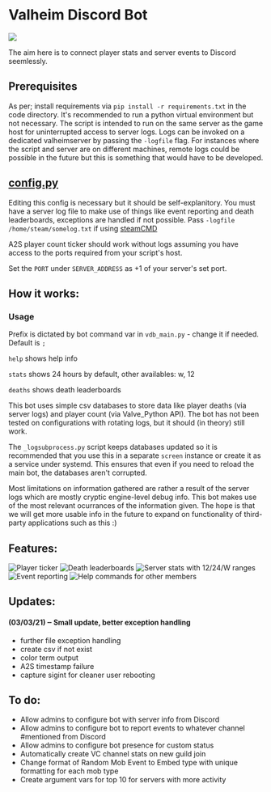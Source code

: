 # Valheim Discord Bot
![](https://github.com/ckbaudio/valheim-discord-bot/blob/main/img/vhb_ban2.png)

The aim here is to connect player stats and server events to Discord seemlessly. 
## Prerequisites
As per; install requirements via `pip install -r requirements.txt` in the code directory. It's recommended to run a python virtual environment but not necessary. The script is intended to run on the same server as the game host for uninterrupted access to server logs. Logs can be invoked on a dedicated valheimserver by passing the `-logfile` flag. For instances where the script and server are on different machines, remote logs could be possible in the future but this is something that would have to be developed.
## [config.py](https://github.com/ckbaudio/valheim-discord-bot/blob/main/code/config.py)
Editing this config is necessary but it should be self-explanitory. You must have a server log file to make use of things like event reporting and death leaderboards, exceptions are handled if not possible. Pass `-logfile /home/steam/somelog.txt` if using [steamCMD](https://developer.valvesoftware.com/wiki/SteamCMD)

A2S player count ticker should work without logs assuming you have access to the ports required from your script's host. 

Set the `PORT` under `SERVER_ADDRESS` as +1 of your server's set port.
## How it works:
### Usage
Prefix is dictated by bot command var in `vdb_main.py` - change it if needed. Default is `;` 

`help` shows help info

`stats` shows 24 hours by default, other availables: w, 12

`deaths` shows death leaderboards


This bot uses simple csv databases to store data like player deaths (via server logs) and player count (via Valve_Python API). The bot has not been tested on configurations with rotating logs, but it should (in theory) still work. 

The `_logsubprocess.py` script keeps databases updated so it is recommended that you use this in a separate `screen` instance or create it as a service under systemd. This ensures that even if you need to reload the main bot, the databases aren't corrupted. 

Most limitations on information gathered are rather a result of the server logs which are mostly cryptic engine-level debug info. This bot makes use of the most relevant ocurrances of the information given. The hope is that we will get more usable info in the future to expand on functionality of third-party applications such as this :)

## Features:
![](https://github.com/ckbaudio/valheim-discord-bot/blob/main/img/Capture3.PNG "Player ticker")
![](https://github.com/ckbaudio/valheim-discord-bot/blob/main/img/deaths.png "Death leaderboards")
![](https://github.com/ckbaudio/valheim-discord-bot/blob/main/img/serverstats.png "Server stats with 12/24/W ranges")
![](https://github.com/ckbaudio/valheim-discord-bot/blob/main/img/events.png "Event reporting")
![](https://github.com/ckbaudio/valheim-discord-bot/blob/main/img/help.PNG "Help commands for other members")

## Updates: 
#### (03/03/21) ‒ Small update, better exception handling
+ further file exception handling
+ create csv if not exist
+ color term output
+ A2S timestamp failure
+ capture sigint for cleaner user rebooting

## To do:
+ Allow admins to configure bot with server info from Discord
+ Allow admins to configure bot to report events to whatever channel #mentioned from Discord
+ Allow admins to configure bot presence for custom status
+ Automatically create VC channel stats on new guild join
+ Change format of Random Mob Event to Embed type with unique formatting for each mob type
+ Create argument vars for top 10 for servers with more activity
